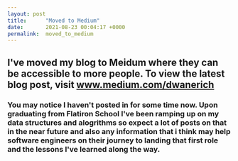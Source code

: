 ```yaml
---
layout: post
title:      "Moved to Medium"
date:       2021-08-23 00:04:17 +0000
permalink:  moved_to_medium
---
```



## I've moved my blog to Meidum where they can be accessible to more people. To view the latest blog post, visit www.medium.com/dwanerich

### You may notice I haven't posted in for some time now. Upon graduating from Flatiron School I've been ramping up on my data structures and alogrithms so expect a lot of posts on that in the near future and also any information that i think may help software engineers on their journey to landing that first role and the lessons I've learned along the way.
